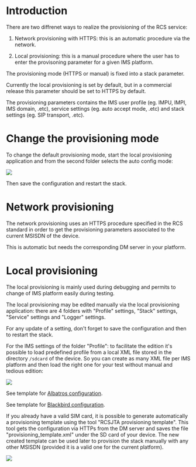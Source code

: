 # Introduction #

There are two diffrenet ways to realize the provisioning of the RCS service:

1) Network provisioning with HTTPS: this is an automatic procedure via the network.

2) Local provisioning: this is a manual procedure where the user has to enter the provisoning parameter for a given IMS platform.

The provisioning mode (HTTPS or manual) is fixed into a stack parameter.

Currently the local provisioning is set by default, but in a commercial release this parameter should be set to HTTPS by default.

The provisioning parameters contains the IMS user profile (eg. IMPU, IMPI, IMS domain, .etc), service settings (eg. auto accept mode, .etc) and stack settings (eg. SIP transport, .etc).


# Change the provisioning mode #

To change the default provisioning mode, start the local provisioning application and from the second folder selects the auto config mode:

<img src='https://github.com/android-rcs/rcsjta/blob/master/docs/website/provisioning.pn'>

Then save the configuration and restart the stack.

# Network provisioning #

The network provisioning uses an HTTPS procedure specified in the RCS standard in order to get the provisioning parameters associated to the current MSISDN of the device.

This is automatic but needs the corresponding DM server in your platform.


# Local provisioning #

The local provisioning is mainly used during debugging and permits to change of IMS platform easily during testing.

The local provisioning may be edited manually via the local provisioning application: there are 4 folders with "Profile" settings, "Stack" settings, "Service" settings and "Logger" settings.

For any update of a setting, don't forget to save the configuration and then to restart the stack.

For the IMS settings of the folder "Profile": to facilitate the edition  it's possible to load predefined profile from a local XML file stored in the directory `/sdcard` of the device. So you can create as many XML file per IMS platform and then load the right one for your test without manual and tedious edition:

<img src='https://github.com/android-rcs/rcsjta/blob/master/docs/website/provisioning2.png'>

See template for [Albatros configuration](https://github.com/android-rcs/rcsjta/blob/master/data/provisioning_templates/albatros/template-ota_config-Albatros.xml).

See template for [Blackbird configuration](https://github.com/android-rcs/rcsjta/blob/master/data/provisioning_templates/blackbird/template_config-Blackbird.xml).

If you already have a valid SIM card, it is possible to generate automatically a provisioning template using the tool "RCSJTA provisioning template". This tool gets the configuration via HTTPs from the DM server and saves the file "provisioning_template.xml" under the SD card of your device. The new created template can be used later to provision the stack manually with any other MSISDN (provided it is a valid one for the current platform).

<img src='https://github.com/android-rcs/rcsjta/blob/master/docs/website/provisioning_template.png'>

